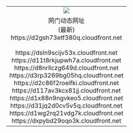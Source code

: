 ﻿<table>
  <tr></tr>
  <tr><td colspan=2 align=center><img src="https://d2gsh73etf380q.cloudfront.net/Up/oGate.jpg" /></td></tr>
  <tr><td colspan=2 align=center>网门动态网址<br/>(最新)
<br>https://d2gsh73etf380q.cloudfront.net
<br/>
<br>https://dsln9scijv53x.cloudfront.net
<br>https://d11t8rkjupwh7a.cloudfront.net
<br>https://d8nrllczg649d.cloudfront.net
<br>https://d3rp3269bg05hq.cloudfront.net
<br>https://d2c86f2roeifki.cloudfront.net
<br>https://d117av3kcx81jj.cloudfront.net
<br>https://d1x88n9ngvkeo5.cloudfront.net
<br>https://d31jq2d0cv5v5q.cloudfront.net
<br>https://d1wg2rq21vdg7k.cloudfront.net
<br>https://dxpybd29oqo3k.cloudfront.net
    </td>
  </tr>
</table>
